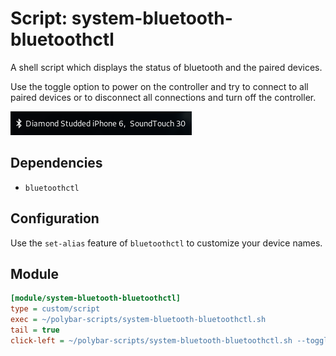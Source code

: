 # Script: system-bluetooth-bluetoothctl

A shell script which displays the status of bluetooth and the paired devices.

Use the toggle option to power on the controller and try to connect to all paired devices or to disconnect all connections and turn off the controller.

![system-bluetooth-bluetoothctl](screenshots/1.png)


## Dependencies

* `bluetoothctl`


## Configuration

Use the `set-alias` feature of `bluetoothctl` to customize your device names.


## Module

```ini
[module/system-bluetooth-bluetoothctl]
type = custom/script
exec = ~/polybar-scripts/system-bluetooth-bluetoothctl.sh
tail = true
click-left = ~/polybar-scripts/system-bluetooth-bluetoothctl.sh --toggle &
```
